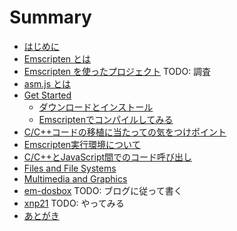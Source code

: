 # Summary

* [はじめに](README.md)
* [Emscripten とは](About.md)
* [Emscripten を使ったプロジェクト](Example.md)
	TODO: 調査
* [asm.js とは](asmjs.md)
* [Get Started](GetStarted.md)
	* [ダウンロードとインストール](GetStarted.md#ダウンロードとインストール)
	* [Emscriptenでコンパイルしてみる](GetStarted.md#Emscriptenでコンパイルしてみる)
* [C/C++コードの移植に当たっての気をつけポイント](Notice.md#C/C++コードの移植に当たっての気をつけポイント)
* [Emscripten実行環境について](Runtime.md#)
* [C/C++とJavaScript間でのコード呼び出し](Interact.md#)
* [Files and File Systems](Details.md#)
* [Multimedia and Graphics](Details.md#)
* [em-dosbox](em-dosbox.md)
	TODO: ブログに従って書く
* [xnp21](xnp21.md)
	TODO: やってみる
* [あとがき](Thanks.md)

